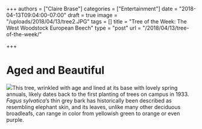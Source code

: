 +++
authors = ["Claire Brase"]
categories = ["Entertainment"]
date = "2018-04-13T09:04:00-07:00"
draft = true
image = "/uploads/2018/04/13/tree2.JPG"
tags = []
title = "Tree of the Week: The West Woodstock European Beech"
type = "post"
url = "/2018/04/13/tree-of-the-week/"

+++
# Aged and Beautiful

![](/uploads/2018/04/13/tree2.JPG)This tree, wrinkled with age and lined at its base with lovely spring annuals, likely dates back to the first planting of trees on campus in 1933. _Fagus sylvatica_’s thin grey bark has historically been described as resembling elephant skin, and its leaves, unlike many other deciduous broadleafs, can range in color from yellowish green to orange or even purple.
